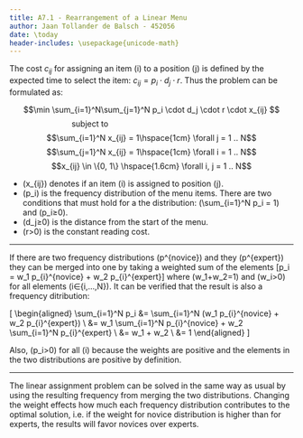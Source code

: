 ```yaml
---
title: A7.1 - Rearrangement of a Linear Menu
author: Jaan Tollander de Balsch - 452056
date: \today
header-includes: \usepackage{unicode-math}
---
```

<!-- ## Linear assignment problem -->
The cost $c_{ij}$ for assigning an item \(i\) to a position \(j\) is defined by the expected time to select the item: $c_{ij} = p_i \cdot d_j \cdot r$. Thus the problem can be formulated as:

$$\min \sum_{i=1}^N\sum_{j=1}^N p_i \cdot d_j \cdot r \cdot x_{ij} $$
$$\text{subject to} \hspace{6cm} $$
$$\sum_{i=1}^N x_{ij} = 1\hspace{1cm} \forall j = 1 .. N$$
$$\sum_{j=1}^N x_{ij} = 1\hspace{1cm} \forall i = 1 .. N$$
$$x_{ij} \in \{0, 1\} \hspace{1.6cm} \forall i, j = 1 .. N$$

* \(x_{ij}\) denotes if an item \(i\) is assigned to position \(j\).
* \(p_i\) is the frequency distribution of the menu items. There are two conditions that must hold for a the distribution:  \(\sum_{i=1}^N p_i = 1\) and \(p_i≥0\).
* \(d_j≥0\) is the distance from the start of the menu.
* \(r>0\) is the constant reading cost.

---

If there are two frequency distributions \(p^{novice}\) and they  \(p^{expert}\) they can be merged into one by taking a weighted sum of the elements \[p_i = w_1 p_{i}^{novice} + w_2 p_{i}^{expert}\] where \(w_1+w_2=1\) and \(w_i>0\) for all elements \(i∈\{i,...,N\}\). It can be verified that the result is also a frequency ditribution:

\[
\begin{aligned}
\sum_{i=1}^N p_i &= \sum_{i=1}^N (w_1 p_{i}^{novice} + w_2 p_{i}^{expert}) \\
&= w_1 \sum_{i=1}^N p_{i}^{novice} + w_2 \sum_{i=1}^N p_{i}^{expert} \\
&= w_1 + w_2 \\
&= 1
\end{aligned}
\]

Also, \(p_i>0\) for all \(i\) because the weights are positive and the elements in the two distributions are positive by definition.

---

The linear assignment problem can be solved in the same way as usual by using the resulting frequency from merging the two distributions. Changing the weight effects how much each frequency distribution contributes to the optimal solution, i.e. if the weight for novice distribution is higher than for experts, the results will favor novices over experts.
